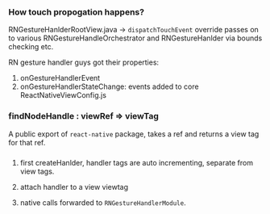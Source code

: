 
### How touch propogation happens?

RNGestureHanlderRootView.java -> `dispatchTouchEvent` override passes
on to various RNGestureHandleOrchestrator and RNGestureHanlder via bounds checking etc.


RN gesture handler guys got their properties:
1. onGestureHandlerEvent
2. onGestureHandlerStateChange: 
events added to core ReactNativeViewConfig.js

### findNodeHandle : viewRef => viewTag

A public export of `react-native` package, takes a ref and 
returns a view tag for that ref.


### 

1. first createHanlder, handler tags are auto incrementing, separate from view tags.

2. attach handler to a view viewtag

3. native calls forwarded to `RNGestureHandlerModule`.

